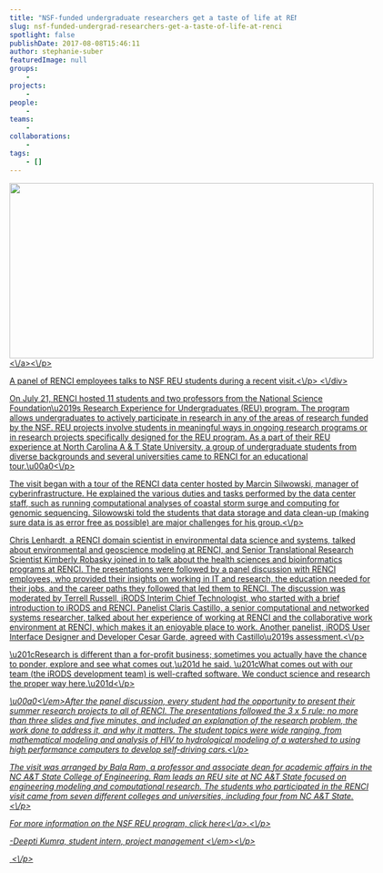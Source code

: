 ```yaml
---
title: "NSF-funded undergraduate researchers get a taste of life at RENCI"
slug: nsf-funded-undergrad-researchers-get-a-taste-of-life-at-renci
spotlight: false
publishDate: 2017-08-08T15:46:11
author: stephanie-suber
featuredImage: null
groups:
    - 
projects:
    - 
people:
    - 
teams: 
    - 
collaborations:
    - 
tags:
    - []
---
```

<div id="attachment_16634" class="wp-caption aligncenter" style="width: 640px"><a href="http:\/\/renci.org\/wp-content\/uploads\/2017\/08\/REU-12-Panel-1.jpg"  rel="lightbox[roadtrip]"><img class="wp-image-16634 size-large" src="http:\/\/renci.org\/wp-content\/uploads\/2017\/08\/REU-12-Panel-1-1024x493.jpg" alt="" width="640" height="308" srcset="https:\/\/renci.org\/wp-content\/uploads\/2017\/08\/REU-12-Panel-1-1024x493.jpg 1024w, https:\/\/renci.org\/wp-content\/uploads\/2017\/08\/REU-12-Panel-1-300x144.jpg 300w, https:\/\/renci.org\/wp-content\/uploads\/2017\/08\/REU-12-Panel-1-768x369.jpg 768w, https:\/\/renci.org\/wp-content\/uploads\/2017\/08\/REU-12-Panel-1-640x308.jpg 640w" sizes="(max-width: 640px) 100vw, 640px" \/><\/a><\/p>
<p class="wp-caption-text">A panel of RENCI employees talks to NSF REU students during a recent visit.<\/p>
<\/div>
<p>On July 21, RENCI hosted 11 students and two professors from the National Science Foundation\u2019s Research Experience for Undergraduates (REU) program. The program allows undergraduates to actively participate in research in any of the areas of research funded by the NSF. REU projects involve students in meaningful ways in ongoing research programs or in research projects specifically designed for the REU program. As a part of their REU experience at North Carolina A &amp; T State University, a group of undergraduate students from diverse backgrounds and several universities came to RENCI for an educational tour.\u00a0<!--more--><\/p>
<p>The visit began with a tour of the RENCI data center hosted by Marcin Silwowski, manager of cyberinfrastructure. He explained the various duties and tasks performed by the data center staff, such as running computational analyses of coastal storm surge and computing for genomic sequencing. Silowowski told the students that data storage and data clean-up (making sure data is as error free as possible) are major challenges for his group.<\/p>
<p>Chris Lenhardt, a RENCI domain scientist in environmental data science and systems, talked about environmental and geoscience modeling at RENCI, and Senior Translational Research Scientist Kimberly Robasky joined in to talk about the health sciences and bioinformatics programs at RENCI. The presentations were followed by a panel discussion with RENCI employees, who provided their insights on working in IT and research, the education needed for their jobs, and the career paths they followed that led them to RENCI. The discussion was moderated by Terrell Russell, iRODS Interim Chief Technologist, who started with a brief introduction to iRODS and RENCI. Panelist Claris Castillo, a senior computational and networked systems researcher, talked about her experience of working at RENCI and the collaborative work environment at RENCI, which makes it an enjoyable place to work. Another panelist, iRODS User Interface Designer and Developer Cesar Garde, agreed with Castillo\u2019s assessment.<\/p>
<p>\u201cResearch is different than a for-profit business; sometimes you actually have the chance to ponder, explore and see what comes out,\u201d he said. \u201cWhat comes out with our team (the iRODS development team) is well-crafted software. We conduct science and research the proper way here.\u201d<\/p>
<p><em>\u00a0<\/em>After the panel discussion, every student had the opportunity to present their summer research projects to all of RENCI. The presentations followed the 3 x 5 rule: no more than three slides and five minutes, and included an explanation of the research problem, the work done to address it, and why it matters. The student topics were wide ranging, from mathematical modeling and analysis of HIV to hydrological modeling of a watershed to using high performance computers to develop self-driving cars.<\/p>
<p>The visit was arranged by Bala Ram, a professor and associate dean for academic affairs in the NC A&amp;T State College of Engineering. Ram leads an REU site at NC A&amp;T State focused on engineering modeling and computational research. The students who participated in the RENCI visit came from seven different colleges and universities, including four from NC A&amp;T State.<\/p>
<p>For more information on the NSF REU program, click <a href="https:\/\/www.nsf.gov\/funding\/pgm_summ.jsp?pims_id=5517">here<\/a>.<\/p>
<p><em>-Deepti Kumra, student intern, project management <\/em><\/p>
<p>&nbsp;<\/p>
<!-- AddThis Advanced Settings generic via filter on the_content --><!-- AddThis Share Buttons generic via filter on the_content -->
